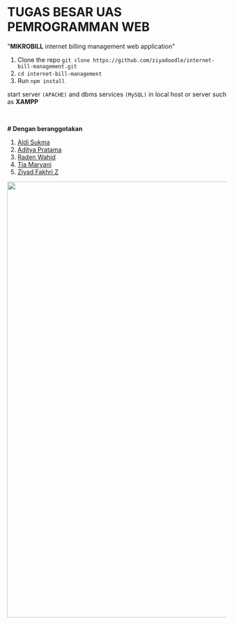 # TUGAS BESAR UAS PEMROGRAMMAN WEB

"**MIKROBILL** internet billing management web application" 

1. Clone the repo `git clone https://github.com/ziyadoodle/internet-bill-management.git`
2. `cd internet-bill-management`
3. Run `npm install`

start server `(APACHE)` and dbms services `(MySQL)` in local host or server such as **XAMPP**

<br>

**# Dengan beranggotakan**
1. <a href="https://github.com/villain10">Aldi Sukma</a>
2. <a href="https://github.com/Adittyapn">Aditya Pratama</a>
3. <a href="https://github.com/radenwahid">Raden Wahid</a>
4. <a href="https://github.com/tyayaaa">Tia Maryani</a>
5. <a href="https://github.com/ziyadoodle">Ziyad Fakhri Z</a>

<img src="https://media.discordapp.net/attachments/1069224418938728488/1134122481930748025/preview.png" width="1000" />
